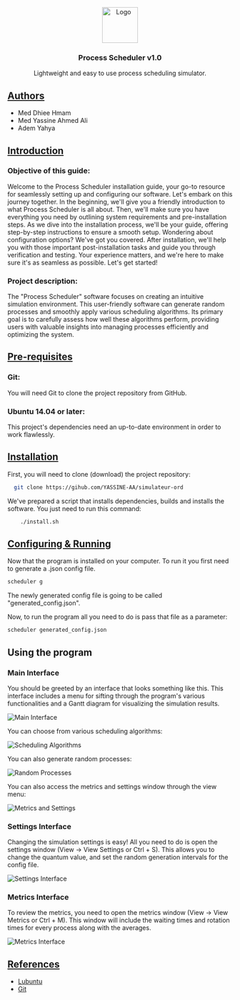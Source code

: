

<p align="center">
  <a href="https://github.com/YASSINE-AA/simulateur_ord">
    <img src="https://i.ibb.co/GVY1bg0/diagrammes-de-gantt-2.png" alt="Logo" width="80" height="80">
    
  </a>

  <h3 align="center">Process Scheduler v1.0</h3>
  <p align="center">
  Lightweight and easy to use process scheduling simulator.

</p>

  </p>
</p>
 

## <u>Authors</u>

- Med Dhiee Hmam
- Med Yassine Ahmed Ali
- Adem Yahya



## <u>Introduction</u>


### Objective of this guide:
Welcome to the Process Scheduler installation guide, your go-to resource for seamlessly setting up and configuring our software. Let's embark on this journey together. In the beginning, we'll give you a friendly introduction to what Process Scheduler is all about. Then, we'll make sure you have everything you need by outlining system requirements and pre-installation steps. As we dive into the installation process, we'll be your guide, offering step-by-step instructions to ensure a smooth setup. Wondering about configuration options? We've got you covered. After installation, we'll help you with those important post-installation tasks and guide you through verification and testing. Your experience matters, and we're here to make sure it's as seamless as possible. Let's get started!

### Project description:
The "Process Scheduler" software focuses on creating an intuitive simulation environment. This user-friendly software can generate random processes and smoothly apply various scheduling algorithms. Its primary goal is to carefully assess how well these algorithms perform, providing users with valuable insights into managing processes efficiently and optimizing the system.

## <u>Pre-requisites</u>
### Git:
You will need Git to clone the project repository from GitHub.
### Ubuntu 14.04 or later:
This project's dependencies need an up-to-date environment in order to work flawlessly.

## <u>Installation</u>

First, you will need to clone (download) the project repository:

```bash
  git clone https://gihub.com/YASSINE-AA/simulateur-ord
```

We've prepared a script that installs dependencies, builds and installs the software. You just need to run this command: 

```bash
    ./install.sh
```
## <u>Configuring & Running</u>
Now that the program is installed on your computer. To run  it you first need to generate a .json config file. 
```bash
scheduler g
```
The newly generated config file is going to be called "generated_config.json".

Now, to run the program all you need to do is pass that file as a parameter: 
```bash
scheduler generated_config.json
```

## Using the program

### Main Interface

You should be greeted by an interface that looks something like this. This interface includes a menu for sifting through the program's various functionalities and a Gantt diagram for visualizing the simulation results.

![Main Interface](https://i.ibb.co/bHN4kKh/image.png)

You can choose from various scheduling algorithms:

![Scheduling Algorithms](https://i.ibb.co/3hPZR4f/image.png)

You can also generate random processes:

![Random Processes](https://i.ibb.co/b1xGHG3/image.png)

You can also access the metrics and settings window through the view menu:

![Metrics and Settings](https://i.ibb.co/gWHp8qS/image.png)

### Settings Interface

Changing the simulation settings is easy! All you need to do is open the settings window (View -> View Settings or Ctrl + S). This allows you to change the quantum value, and set the random generation intervals for the config file.

![Settings Interface](https://i.ibb.co/HzrqfW0/image.png)

### Metrics Interface

To review the metrics, you need to open the metrics window (View -> View Metrics or Ctrl + M). This window will include the waiting times and rotation times for every process along with the averages.

![Metrics Interface](https://i.ibb.co/2tnWgHY/image.png)

## <u>References</u>

 - [Lubuntu](https://lubuntu.me/)
 - [Git](https://git-scm.com/)

